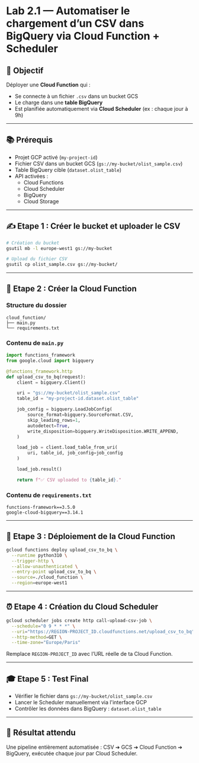 # Lab 2.1 — Automatiser le chargement d’un CSV dans BigQuery via Cloud Function + Scheduler

## 🌟 Objectif
Déployer une **Cloud Function** qui :
- Se connecte à un fichier `.csv` dans un bucket GCS
- Le charge dans une **table BigQuery**
- Est planifiée automatiquement via **Cloud Scheduler** (ex : chaque jour à 9h)

---

## 📚 Prérequis
- Projet GCP activé (`my-project-id`)
- Fichier CSV dans un bucket GCS (`gs://my-bucket/olist_sample.csv`)
- Table BigQuery cible (`dataset.olist_table`)
- API activées :
  - Cloud Functions
  - Cloud Scheduler
  - BigQuery
  - Cloud Storage

---

## ✍️ Etape 1 : Créer le bucket et uploader le CSV
```bash
# Création du bucket
gsutil mb -l europe-west1 gs://my-bucket

# Upload du fichier CSV
gsutil cp olist_sample.csv gs://my-bucket/
```

---

## 🧠 Etape 2 : Créer la Cloud Function

### Structure du dossier
```
cloud_function/
├── main.py
└── requirements.txt
```

### Contenu de `main.py`
```python
import functions_framework
from google.cloud import bigquery

@functions_framework.http
def upload_csv_to_bq(request):
    client = bigquery.Client()

    uri = "gs://my-bucket/olist_sample.csv"
    table_id = "my-project-id.dataset.olist_table"

    job_config = bigquery.LoadJobConfig(
        source_format=bigquery.SourceFormat.CSV,
        skip_leading_rows=1,
        autodetect=True,
        write_disposition=bigquery.WriteDisposition.WRITE_APPEND,
    )

    load_job = client.load_table_from_uri(
        uri, table_id, job_config=job_config
    )

    load_job.result()

    return f"✅ CSV uploaded to {table_id}."
```

### Contenu de `requirements.txt`
```
functions-framework==3.5.0
google-cloud-bigquery==3.14.1
```

---

## 🚀 Etape 3 : Déploiement de la Cloud Function
```bash
gcloud functions deploy upload_csv_to_bq \
  --runtime python310 \
  --trigger-http \
  --allow-unauthenticated \
  --entry-point upload_csv_to_bq \
  --source=./cloud_function \
  --region=europe-west1
```

---

## ⏰ Etape 4 : Création du Cloud Scheduler
```bash
gcloud scheduler jobs create http call-upload-csv-job \
  --schedule="0 9 * * *" \
  --uri="https://REGION-PROJECT_ID.cloudfunctions.net/upload_csv_to_bq" \
  --http-method=GET \
  --time-zone="Europe/Paris"
```
Remplace `REGION-PROJECT_ID` avec l’URL réelle de ta Cloud Function.

---

## 🎓 Etape 5 : Test Final
- Vérifier le fichier dans `gs://my-bucket/olist_sample.csv`
- Lancer le Scheduler manuellement via l'interface GCP
- Contrôler les données dans BigQuery : `dataset.olist_table`

---

## 🔹 Résultat attendu
Une pipeline entièrement automatisée : CSV ➔ GCS ➔ Cloud Function ➔ BigQuery, exécutée chaque jour par Cloud Scheduler.
